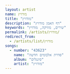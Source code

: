 ```yaml
---
layout: artist
name: מודזיץ
title: "מודזיץ"
description: "דף האמן מודזיץ"
keywords: "שירים, מוזיקה, מודזיץ"
permalink: /artists/מודזיץ/
redirect_from:
  - /artists/list/מודזיץ
songs:
  - number: "43623"
    name: "סדרת אלבומים חדשה"
    album: "סינגלים"
    artist: "מודזיץ"
---
```

